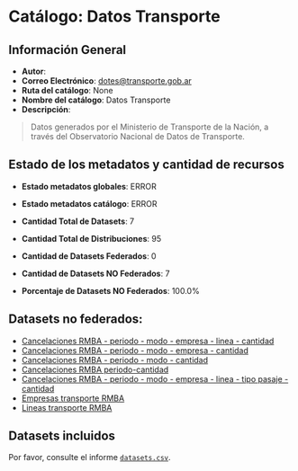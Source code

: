 
# Catálogo: Datos Transporte

## Información General

- **Autor**: 
- **Correo Electrónico**: dotes@transporte.gob.ar
- **Ruta del catálogo**: None
- **Nombre del catálogo**: Datos Transporte
- **Descripción**:

> Datos generados por el Ministerio de Transporte de la Nación, a través del Observatorio Nacional de Datos de Transporte.

## Estado de los metadatos y cantidad de recursos

- **Estado metadatos globales**: ERROR
- **Estado metadatos catálogo**: ERROR
- **Cantidad Total de Datasets**: 7
- **Cantidad Total de Distribuciones**: 95

- **Cantidad de Datasets Federados**: 0
- **Cantidad de Datasets NO Federados**: 7
- **Porcentaje de Datasets NO Federados**: 100.0%

## Datasets no federados:

- [Cancelaciones RMBA - periodo - modo - empresa - linea - cantidad](https://datos.transporte.gob.ar/dataset/cancelaciones-rmba-periodo-modo-empresa-linea-cantidad)
- [Cancelaciones RMBA - periodo - modo - empresa - cantidad](https://datos.transporte.gob.ar/dataset/cancelaciones-rmba-periodo-modo-empresa-cantidad)
- [Cancelaciones RMBA - periodo - modo - cantidad](https://datos.transporte.gob.ar/dataset/cancelaciones-rmba-periodo-modo-cantidad)
- [Cancelaciones RMBA periodo-cantidad](https://datos.transporte.gob.ar/dataset/cancelaciones-rmba-periodo-cantidad)
- [Cancelaciones RMBA - periodo - modo - empresa - linea - tipo pasaje - cantidad](http://datos.transporte.gob.ar/dataset/cancelaciones-rmba-periodo-modo-empresa-linea-tipo-pasaje-cantidad)
- [Empresas transporte RMBA](http://datos.transporte.gob.ar/dataset/empresas-transporte-rmba)
- [Lineas transporte RMBA](http://datos.transporte.gob.ar/dataset/lineas-transporte-rmba)

## Datasets incluidos

Por favor, consulte el informe [`datasets.csv`](datasets.csv).

